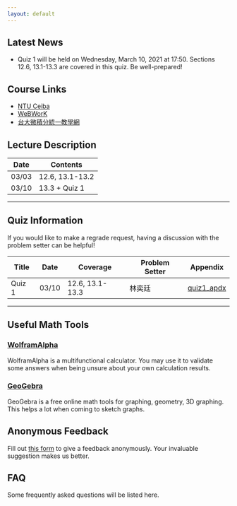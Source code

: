 ```yaml
---
layout: default
---
```


## Latest News
- Quiz 1 will be held on Wednesday, March 10, 2021 at 17:50. Sections 12.6, 13.1-13.3 are covered in this quiz. Be well-prepared!

## Course Links
- [NTU Ceiba](https://ceiba.ntu.edu.tw/)
- [WeBWorK](http://webwork.math.ntu.edu.tw/webwork2/1092MATH4008_07/)
- [台大微積分統一教學網](http://www.math.ntu.edu.tw/~calc/Default.html)

## Lecture Description

| Date  | Contents        |
|-------|-----------------|
| 03/03 | 12.6, 13.1-13.2 |
| 03/10 | 13.3 + Quiz 1   |

* * *

## Quiz Information

If you would like to make a regrade request, having a discussion with the problem setter can be helpful!

| Title  | Date  | Coverage        | Problem Setter   | Appendix         |
|--------|-------|-----------------|------------------|------------------|
| Quiz 1 | 03/10 | 12.6, 13.1-13.3 | 林奕廷 | [quiz1_apdx](https://github.com/1011cychien/2021_spring_ntu_calc_07-2/files/6114145/1092-Quiz1-reference-quadratic-surface.pdf)|


* * *

## Useful Math Tools
### [WolframAlpha](https://www.wolframalpha.com/)
WolframAlpha is a multifunctional calculator. You may use it to validate some answers when being unsure about your own calculation results.
### [GeoGebra](https://www.geogebra.org/?lang=zh-TW)
GeoGebra is a free online math tools for graphing, geometry, 3D graphing. This helps a lot when coming to sketch graphs.

## Anonymous Feedback
Fill out [this form](https://peing.net/zh-TW/1011_cychien) to give a feedback anonymously. Your invaluable suggestion makes us better.

## FAQ
Some frequently asked questions will be listed here.

